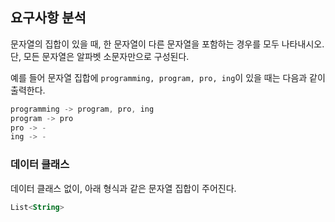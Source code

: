 ## 요구사항 분석
문자열의 집합이 있을 때, 한 문자열이 다른 문자열을 포함하는 경우를 모두 나타내시오. 단, 모든 문자열은 알파벳 소문자만으로 구성된다.

예를 들어 문자열 집합에 ```programming, program, pro, ing```이 있을 때는 다음과 같이 출력한다.
```kotlin
programming -> program, pro, ing
program -> pro
pro -> -
ing -> -
```

### 데이터 클래스
데이터 클래스 없이, 아래 형식과 같은 문자열 집합이 주어진다.
```kotlin
List<String>
```
